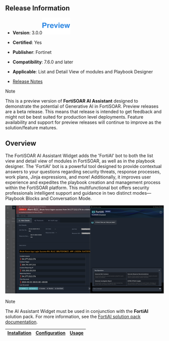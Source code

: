 ## Release Information

- **Version**: 3.0.0![Preview icon](./docs/res/icon-preview.svg)

- **Certified**: Yes

- **Publisher**: Fortinet

- **Compatibility**: 7.6.0 and later

- **Applicable**: List and Detail View of modules and Playbook Designer

- [Release Notes](./release_notes.md)

>[!NOTE]
>This is a preview version of **FortiSOAR AI Assistant** designed to demonstrate the potential of Generative AI in FortiSOAR. Preview releases are a beta release. This means that release is intended to get feedback and might not be best suited for production level deployments. Feature availability and support for preview releases will continue to improve as the solution/feature matures.

## Overview

The FortiSOAR AI Assistant Widget adds the 'FortiAI' bot to both the list view and detail view of modules in FortiSOAR, as well as in the playbook designer. The 'FortiAI' bot is a powerful tool designed to provide contextual answers to your questions regarding security threats, response processes, work plans, Jinja expressions, and more! Additionally, it improves user experience and expedites the playbook creation and management process within the FortiSOAR platform. This multifunctional bot offers security professionals intelligent support and guidance in two distinct modes—Playbook Blocks and Conversation Mode.

![AI Assistant in FortiSOAR](./docs/res/ai_bot_dialog.png)

>[!NOTE]
>The AI Assistant Widget must be used in conjunction with the **FortiAI** solution pack. For more information, see the [FortiAI solution pack documentation](https://github.com/fortinet-fortisoar/solution-pack-fortinet-advisor).

| [Installation](./docs/setup.md#installation) | [Configuration](./docs/setup.md#configuration) | [Usage](./docs/usage.md) | 
|----------------------------------------------|------------------------------------------------|--------------------------|
